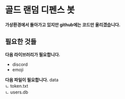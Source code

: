 # 골드 랜덤 디펜스 봇
**가상환경에서 돌아가고 있지만 github에는 코드만 올리겠습니다.**

## 필요한 것들
**다음 라이브러리가 필요합니다.**
- discord
- emoji

**다음 파일이 필요합니다.**
data  
  ㄴ token.txt  
  ㄴ users.db
